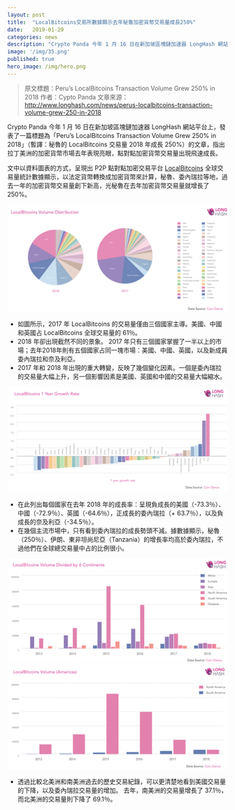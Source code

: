 ```yaml
---
layout: post
title:  "LocalBitcoins交易所數據顯示去年秘鲁加密貨幣交易量成長250%"
date:   2019-01-29
categories: news
description: "Crypto Panda 今年 1 月 16 日在新加坡區塊鏈加速器 LongHash 網站平台上，發表了一篇標題為「Peru’s LocalBitcoins Transaction Volume Grew 250% in 2018」（暫譯：秘魯的 LocalBitcoins 交易量 2018 年成長 250%）的文章，指出拉丁美洲的加密貨幣市場去年表現亮眼，點對點加密貨幣交易量出現飛速成長。"
image: '/img/35.png'
published: true
hero_image: /img/hero.png
---
```


> 原文標題：Peru’s LocalBitcoins Transaction Volume Grew 250% in 2018
> 作者：Cypto Panda
> 文章來源：http://www.longhash.com/news/perus-localbitcoins-transaction-volume-grew-250-in-2018

Crypto Panda 今年 1 月 16 日在新加坡區塊鏈加速器 LongHash 網站平台上，發表了一篇標題為「Peru’s LocalBitcoins Transaction Volume Grew 250% in 2018」（暫譯：秘魯的 LocalBitcoins 交易量 2018 年成長 250%）的文章，指出拉丁美洲的加密貨幣市場去年表現亮眼，點對點加密貨幣交易量出現飛速成長。

文中以資料圖表的方式，呈現出 P2P 點對點加密交易平台 [LocalBitcoins](https://localbitcoins.com/) 全球交易量統計數據顯示，以法定貨幣轉換成加密貨幣來計算，秘魯、委內瑞拉等地，過去一年的加密貨幣交易量創下新高，光秘魯在去年加密貨幣交易量就增長了 250%。

![](/img/31.png)

* 如圖所示，2017 年 LocalBitcoins 的交易量僅由三個國家主導。美國、中國和英國占 LocalBitcoins 全球交易量的 61％。
* 2018 年卻出現截然不同的景象。 2017 年只有三個國家掌握了一半以上的市場；去年2018年則有五個國家占同一塊市場：美國、中國、英國，以及新成員委內瑞拉和奈及利亞。
* 2017 年和 2018 年出現的重大轉變，反映了幾個變化因素。一個是委內瑞拉的交易量大幅上升，另一個影響因素是美國、英國和中國的交易量大幅縮水。

![](/img/32.png)

* 在此列出每個國家在去年 2018 年的成長率：呈現負成長的美國（-73.3％）、中國（-72.9％）、英國（-64.6％），正成長的委內瑞拉（+ 63.7％），以及負成長的奈及利亞（-34.5％）。
* 在幾個主流市場中，只有看到委內瑞拉的成長勢頭不減。據數據顯示，秘魯（250％）、伊朗、東非坦尚尼亞（Tanzania）的增長率均高於委內瑞拉，不過他們在全球總交易量中占的比例很小。

![](/img/33.png)
![](/img/34.png)

* 透過比較北美洲和南美洲過去的歷史交易紀錄，可以更清楚地看到美國交易量的下降，以及委內瑞拉交易量的增加。 去年，南美洲的交易量增長了 37.1％，而北美洲的交易量則下降了 69.1％。 